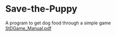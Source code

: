 # Save-the-Puppy
A program to get dog food through a simple game<br>
[StDGame_Manual.pdf](https://github.com/nanna29/Save-the-Puppy/files/10474934/StDGame_Manual.pdf)
